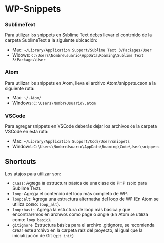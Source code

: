 # WP-Snippets

### SublimeText
Para utilizar los snippets en Sublime Text debes llevar el contenido de la carpeta SublimeText a la siguiente ubicación:

- Mac: `~/Library/Application Support/Sublime Text 3/Packages/User`
- Widows: `C:\Users\NombreUsuario\AppData\Roaming\Sublime Text 3\Packages\User`

### Atom
Para utilizar los snippets en Atom, lleva el archivo Atom/snippets.cson a la siguiente ruta:

- Mac: `~/.Atom/`
- Windows: `C:\Users\NombreUsuario\.atom`

### VSCode
Para agregar snippets en VSCode deberás dejar los archivos de la carpeta VSCode en esta ruta:

- Mac: `~/Library/Application Support/Code/User/snippets`
- Windows: `C:\Users\NombreUsuario\AppData\Roaming\Code\User\snippets`

## Shortcuts
Los atajos para utilizar son:

- `class`: Agrega la estructura básica de una clase de PHP (solo para Sublime Text).
- `loop`: Agrega el contenido del loop más completo de WP.
- `loop:alt`: Agrega una estructura alternativa del loop de WP (En Atom se utiliza como: `loop_alt`).
- `loop:basic`: Agrega la estuctura de loop más básica y que encontraremos en archivos como page o single (En Atom se utiliza como: `loop_basic`).
- `gitignore`: Estructura básica para el archivo .gitignore, se recomienda crear este archivo en la carpeta raíz del proyecto, al igual que la inicialización de Git (`git init`)
